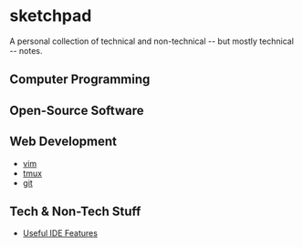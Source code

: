 # sketchpad

A personal collection of technical and non-technical -- but mostly technical --
notes.

## Computer Programming

## Open-Source Software

## Web Development

- [vim](./vim/)
- [tmux](./tmux)
- [git](./git)

## Tech & Non-Tech Stuff

- [Useful IDE Features](./others/useful_ide_features.md)
